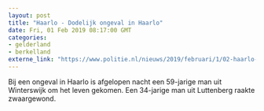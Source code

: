 ```yaml
---
layout: post
title: "Haarlo - Dodelijk ongeval in Haarlo"
date: Fri, 01 Feb 2019 08:17:00 GMT
categories: 
- gelderland 
- berkelland 
externe_link: "https://www.politie.nl/nieuws/2019/februari/1/02-haarlo-dodelijk-ongeval.html"
---
```


Bij een ongeval in Haarlo is afgelopen nacht een 59-jarige man uit Winterswijk om het leven gekomen. Een 34-jarige man uit Luttenberg raakte zwaargewond.
